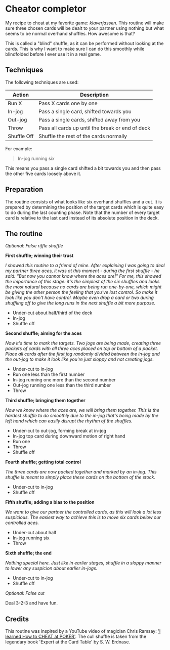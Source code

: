 # Cheator completor

My recipe to cheat at my favorite game: *klaverjassen*. This routine will make
sure three chosen cards will be dealt to your partner using nothing but what
seems to be normal overhand shuffles. How awesome is that?

This is called a "blind" shuffle, as it can be performed without looking at the
cards. This is why I want to make sure I can do this smoothly while blindfolded
before I ever use it in a real game.

## Techniques

The following techniques are used:

| Action      | Description                                      |
| ---------   | ------------------------------------------------ |
| Run X       | Pass X cards one by one                          |
| In-jog      | Pass a single card, shifted towards you          |
| Out-jog     | Pass a single cards, shifted away from you       |
| Throw       | Pass all cards up until the break or end of deck |
| Shuffle Off | Shuffle the rest of the cards normally           |

For example:

> In-jog running six

This means you pass a single card shifted a bit towards you and then pass the
other five cards loosely above it.

## Preparation

The routine consists of what looks like six overhand shuffles and a cut. It is
prepared by determining the position of the target cards which is quite easy to
do during the last counting phase. Note that the number of every target card is
relative to the last card instead of its absolute position in the deck.

## The routine

*Optional: False riffle shuffle*

**First shuffle; winning their trust**

*I showed this routine to a friend of mine. After explaining I was going to deal
my partner three aces, it was at this moment - during the first shuffle - he
said: "But now you cannot know where the aces are!" For me, this showed the
importance of this stage: it's the simplest of the six shuffles and looks the
most natural because no cards are being run one-by-one, which might be giving
the other person the feeling that you've lost control. So make it look like you
don't have control. Maybe even drop a card or two during shuffling off to give
the long runs in the next shuffle a bit more purpose.*
* Under-cut about half/third of the deck
* In-jog
* Shuffle off

**Second shuffle; aiming for the aces**

*Now it's time to mark the targets. Two jogs are being made, creating three
packets of cards with all three aces placed on top or bottom of a packet. Place
all cards after the first jog randomly divided between the in-jog and the
out-jog to make it look like you're just sloppy and not creating jogs.*
* Under-cut to in-jog
* Run one less than the first number
* In-jog running one more than the second number
* Out-jog running one less than the third number
* Throw

**Third shuffle; bringing them together**

*Now we know where the aces are, we will bring them together. This is the
hardest shuffle to do smoothly due to the in-jog that's being made by the left
hand which can easily disrupt the rhythm of the shuffles.*
* Under-cut to out-jog, forming break at in-jog
* In-jog top card during downward motion of right hand
* Run one
* Throw
* Shuffle off

**Fourth shuffle; getting total control**

*The three cards are now packed together and marked by an in-jog. This shuffle
is meant to simply place these cards on the bottom of the stock.*
* Under-cut to in-jog
* Shuffle off

**Fifth shuffle; adding a bias to the position**

*We want to give our partner the controlled cards, as this will look a lot less
suspicious. The easiest way to achieve this is to move six cards below our
controlled aces.*
* Under-cut about half
* In-jog running six
* Throw

**Sixth shuffle; the end**

*Nothing special here. Just like in earlier stages, shuffle in a sloppy manner
to lower any suspicion about earlier in-jogs.*
* Under-cut to in-jog
* Shuffle off

*Optional: False cut*

Deal 3-2-3 and have fun.

## Credits

This routine was inspired by a YouTube video of magician Chris Ramsay: ['I
learned How to CHEAT at POKER'](https://www.youtube.com/watch?v=4PSbUntHQgo).
The cull shuffle is taken from the legendary book 'Expert at the Card Table' by
S. W. Erdnase.
